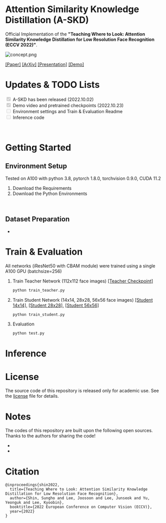 # Attention Similarity Knowledge Distillation (A-SKD)
Official Implementation of the **"Teaching Where to Look: Attention Similarity Knowledge Distillation for Low Resolution Face Recognition (ECCV 2022)"**.

![concept.png](/figure/demo.gif)

[[Paper]](https://www.ecva.net/papers/eccv_2022/papers_ECCV/papers/136720622.pdf) [[ArXiv]](https://arxiv.org/abs/2209.14498) [[Presentation]](https://gisto365-my.sharepoint.com/:v:/g/personal/hogili89_gm_gist_ac_kr/Ed0o5yarRXZKqyhfl1ZpoK4BE_4ZVp8IV4_wjFyA0M-XQA?e=9zDdv3) [[Demo]](https://gisto365-my.sharepoint.com/:v:/g/personal/hogili89_gm_gist_ac_kr/EX8hV14c9L9IjvL0ZuveE28BsY1wO55l4Io18ZDDKrBKhQ?e=NDYAdJ)


# Updates & TODO Lists
<input type="checkbox" disabled checked /> A-SKD has been released (2022.10.02) \
<input type="checkbox" disabled checked /> Demo video and pretrained checkpoints (2022.10.23) \
<input type="checkbox" disabled /> Environment settings and Train & Evaluation Readme \
<input type="checkbox" disabled /> Inference code

<br />

# Getting Started
## Environment Setup
Tested on A100 with python 3.8, pytorch 1.8.0, torchvision 0.9.0, CUDA 11.2
1. Download the Requirements
2. Download the Python Environments

<br />

## Dataset Preparation
- 



# Train & Evaluation
All networks (iResNet50 with CBAM module) were trained using a single A100 GPU (batchsize=256)

1. Train Teacher Network (112x112 face images) [[Teacher Checkpoint]](https://gisto365-my.sharepoint.com/:f:/g/personal/hogili89_gm_gist_ac_kr/Eg_NHoY_LhxNgUZ4mk3OA-MB_YsE7I3akg6MOoNfEi9yZQ?e=bkJ4z4)
    ```bash
    python train_teacher.py 
    ```

2. Train Student Network (14x14, 28x28, 56x56 face images) [[Student 14x14]](https://gisto365-my.sharepoint.com/:f:/g/personal/hogili89_gm_gist_ac_kr/EpUj-Qbz9vVKshU2HIVRvjYBLE-rrv-7qUoqUjlrU4pWGg?e=sP5TDp), [[Student 28x28]](https://gisto365-my.sharepoint.com/:f:/g/personal/hogili89_gm_gist_ac_kr/ErwdAAtUceJBgzMShNY7cR8BQzgH1MhO-gg_q1axGc9PIg?e=iArIbK), [[Student 56x56]](https://gisto365-my.sharepoint.com/:f:/g/personal/hogili89_gm_gist_ac_kr/EiSpmbZcNVJMu-uA4OH4qTUBF1oBghvPvTdDAnugjLJmzg?e=u2fFOZ) 
    ```bash
    python train_student.py
    ```

3. Evaluation
    ```bash
    python test.py
    ```


# Inference



# License
The source code of this repository is released only for academic use. See the [license]() file for details.


# Notes
The codes of this repository are built upon the following open sources. Thanks to the authors for sharing the code!

- 
- 


# Citation
```
@inproceedings{shin2022,
  title={Teaching Where to Look: Attention Similarity Knowledge Distillation for Low Resolution Face Recognition},
  author={Shin, Sungho and Lee, Joosoon and Lee, Junseok and Yu, Yeonguk and Lee, Kyoobin},
  booktitle={2022 European Conference on Computer Vision (ECCV)},
  year={2022}
}
```
